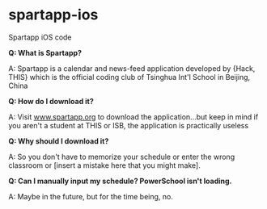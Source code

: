 # spartapp-ios
Spartapp iOS code

**Q: What is Spartapp?**

A: Spartapp is a calendar and news-feed application developed by {Hack, THIS}
which is the official coding club of Tsinghua Int'l School in Beijing, China



**Q: How do I download it?**

A: Visit www.spartapp.org to download the application...but keep in mind if you
aren't a student at THIS or ISB, the application is practically useless


**Q: Why should I download it?**

A: So you don't have to memorize your schedule or enter the wrong classroom or
[insert a mistake here that you might make].



**Q: Can I manually input my schedule? PowerSchool isn't loading.**

A: Maybe in the future, but for the time being, no.
